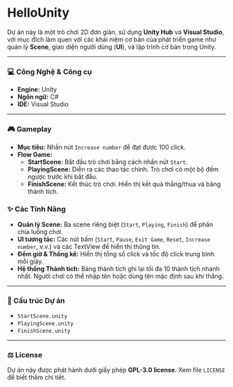 # HelloUnity

Dự án này là một trò chơi 2D đơn giản, sử dụng **Unity Hub** và **Visual Studio**, với mục đích làm quen với các khái niệm cơ bản của phát triển game như quản lý **Scene**, giao diện người dùng (**UI**), và lập trình cơ bản trong Unity.

---

### 💻 Công Nghệ & Công cụ
* **Engine:** Unity
* **Ngôn ngữ:** C#
* **IDE:** Visual Studio

---

### 🎮 Gameplay

* **Mục tiêu:** Nhấn nút `Increase number` để đạt được 100 click.
* **Flow Game:**
    * **StartScene:** Bắt đầu trò chơi bằng cách nhấn nút `Start`.
    * **PlayingScene:** Diễn ra các thao tác chính. Trò chơi có một bộ đếm ngược trước khi bắt đầu.
    * **FinishScene:** Kết thúc trò chơi. Hiển thị kết quả thắng/thua và bảng thành tích.

### ✨ Các Tính Năng

* **Quản lý Scene:** Ba scene riêng biệt (`Start`, `Playing`, `Finish`) để phân chia luồng chơi.
* **UI tương tác:** Các nút bấm (`Start`, `Pause`, `Exit Game`, `Reset`, `Increase number`, v.v.) và các TextView để hiển thị thông tin.
* **Đếm giờ & Thống kê:** Hiển thị tổng số click và tốc độ click trung bình mỗi giây.
* **Hệ thống Thành tích:** Bảng thành tích ghi lại tối đa 10 thành tích nhanh nhất. Người chơi có thể nhập tên hoặc dùng tên mặc định sau khi thắng.

---

### 📜 Cấu trúc Dự án

* `StartScene.unity`
* `PlayingScene.unity`
* `FinishScene.unity`

---

### ⚖ License

Dự án này được phát hành dưới giấy phép **GPL-3.0 license**. Xem file `LICENSE` để biết thêm chi tiết.
